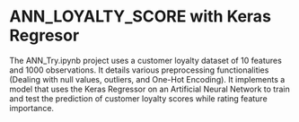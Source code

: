 # ANN_LOYALTY_SCORE with Keras Regresor
The ANN_Try.ipynb project uses a customer loyalty dataset of 10 features and 1000 observations.
It details various preprocessing functionalities (Dealing with null values, outliers, and  One-Hot Encoding).
It implements a model that uses the Keras Regressor on an Artificial  Neural Network to train  and test the prediction of customer loyalty scores while rating feature importance.  
